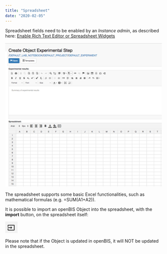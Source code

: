```yaml
---
title: "Spreadsheet"
date: "2020-02-05"
---
```


  
Spreadsheet fields need to be enabled by an _Instance admin_, as described here: [Enable Rich Text Editor or Spreadsheet Widgets](https://openbis.ch/index.php/docs/admin-documentation/new-entity-type-registration/set-properties-as-rich-text-editor-or-spreadsheet/)

![](images/spreadsheet-exp-step-1.png)

The spreadsheet supports some basic Excel functionalities, such as mathematical formulas (e.g. =SUM(A1+A2)).

It is possible to import an openBIS Object into the spreadsheet, with the **import** button, on the spreadsheet itself:

![](images/Screen-Shot-2019-09-17-at-13.18.40.png)

Please note that if the Object is updated in openBIS, it will NOT be updated in the spreadsheet.
